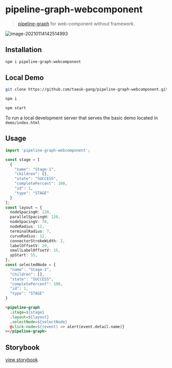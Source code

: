 # pipeline-graph-webcomponent

> [pipeline-graph](https://github.com/jenkinsci/ux-widget-framework/tree/master/packages/pipeline-graph) for web-component without framework.

![image-20210114142514993](https://i.loli.net/2021/01/14/3f62nTbYP8J1iQS.png)

## Installation

```bash
npm i pipeline-graph-webcomponent
```

## Local Demo

```bash
git clone https://github.com/taeuk-gang/pipeline-graph-webcomponent.git

npm i

npm start
```

To run a local development server that serves the basic demo located in `demo/index.html`

## Usage

```typescript
import 'pipeline-graph-webcomponent';

const stage = [
  {
    "name": "Stage-1",
    "children": [],
    "state": "SUCCESS",
    "completePercent": 100,
    "id": 1,
    "type": "STAGE"
  }
];
const layout = {
  nodeSpacingH: 120,
  parallelSpacingH: 120,
  nodeSpacingV: 70,
  nodeRadius: 12,
  terminalRadius: 7,
  curveRadius: 12,
  connectorStrokeWidth: 2,
  labelOffsetV: 20,
  smallLabelOffsetV: 15,
  ypStart: 55,
};
const selectedNode = {
  "name": "Stage-1",
  "children": [],
  "state": "SUCCESS",
  "completePercent": 100,
  "id": 1,
  "type": "STAGE"
}
```

```html
<pipeline-graph
  .stage=${stage}
  .layout=${layout}
  .selectNode=${selectNode}
  @click-node=${(event) => alert(event.detail.name)}
></pipeline-graph>
```

## Storybook

[view storybook](https://taeuk-gang.github.io/pipeline-graph-webcomponent/?path=/story/pipeline--example)